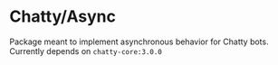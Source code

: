 # Chatty/Async

Package meant to implement asynchronous behavior for Chatty bots. Currently depends on 
`chatty-core:3.0.0`